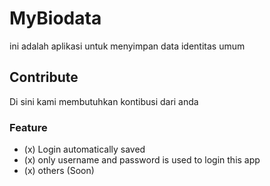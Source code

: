 # MyBiodata
ini adalah aplikasi untuk menyimpan data identitas umum

## Contribute
Di sini kami membutuhkan kontibusi dari anda

### Feature
- (x) Login automatically saved
- (x) only username and password is used to login this app
- (x) others (Soon) 
